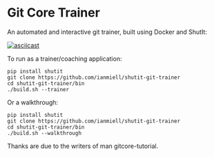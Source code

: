 # Git Core Trainer

An automated and interactive git trainer, built using Docker and ShutIt:

[![asciicast](https://asciinema.org/a/32807.png)](https://asciinema.org/a/32807?t=70)

To run as a trainer/coaching application:

```
pip install shutit
git clone https://github.com/ianmiell/shutit-git-trainer
cd shutit-git-trainer/bin
./build.sh --trainer
```

Or a walkthrough:

```
pip install shutit
git clone https://github.com/ianmiell/shutit-git-trainer
cd shutit-git-trainer/bin
./build.sh --walkthrough
```

Thanks are due to the writers of man gitcore-tutorial.

